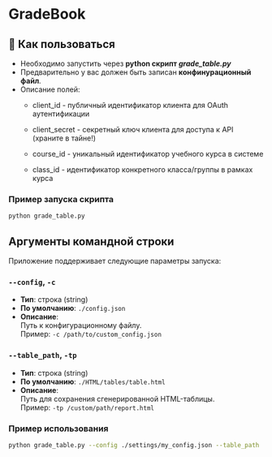 # GradeBook

## 🚀 Как пользоваться
   * Необходимо запустить через **python скрипт _grade_table.py_**
   * Предварительно у вас должен быть записан **конфинурационный файл**.
   * Описание полей:
      * client_id - публичный идентификатор клиента для OAuth аутентификации

      * client_secret - секретный ключ клиента для доступа к API (храните в тайне!)

      * course_id - уникальный идентификатор учебного курса в системе

      * class_id - идентификатор конкретного класса/группы в рамках курса

### **Пример запуска скрипта**
   ```bash
   python grade_table.py
   ```

## Аргументы командной строки

Приложение поддерживает следующие параметры запуска:

### `--config`, `-c`
- **Тип**: строка (string)
- **По умолчанию**: `./config.json`
- **Описание**:  
  Путь к конфигурационному файлу.  
  Пример: `-c /path/to/custom_config.json`

### `--table_path`, `-tp`
- **Тип**: строка (string)
- **По умолчанию**: `./HTML/tables/table.html`
- **Описание**:  
  Путь для сохранения сгенерированной HTML-таблицы.  
  Пример: `-tp /custom/path/report.html`

### Пример использования
```bash
python grade_table.py --config ./settings/my_config.json --table_path ./reports/class_results.html
```